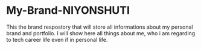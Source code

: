 # My-Brand-NIYONSHUTI
This the brand respostory that will store all informations about my personal brand and portfolio.
I will show here all things about me, who i am regarding to tech career life even if in personal life.

